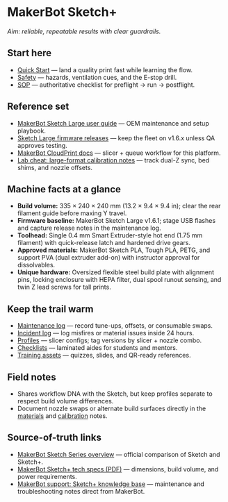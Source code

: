 # MakerBot Sketch+

_Aim: reliable, repeatable results with clear guardrails._

## Start here
- [Quick Start](./quickstart.md) — land a quality print fast while learning the flow.
- [Safety](./safety.md) — hazards, ventilation cues, and the E-stop drill.
- [SOP](./sop.md) — authoritative checklist for preflight → run → postflight.

## Reference set
- [MakerBot Sketch Large user guide](https://support.makerbot.com/s/article/1667416351178) — OEM maintenance and setup playbook.
- [Sketch Large firmware releases](https://support.makerbot.com/s/article/1667416351184-SKETCH-Large-Firmware-Release-Notes) — keep the fleet on v1.6.x unless QA approves testing.
- [MakerBot CloudPrint docs](https://support.makerbot.com/s/article/1667416350874-MakerBot-CloudPrint-Overview) — slicer + queue workflow for this platform.
- [Lab cheat: large-format calibration notes](./calibration.md) — track dual-Z sync, bed shims, and nozzle offsets.

## Machine facts at a glance
- **Build volume:** 335 × 240 × 240 mm (13.2 × 9.4 × 9.4 in); clear the rear filament guide before maxing Y travel.
- **Firmware baseline:** MakerBot Sketch Large v1.6.1; stage USB flashes and capture release notes in the maintenance log.
- **Toolhead:** Single 0.4 mm Smart Extruder-style hot end (1.75 mm filament) with quick-release latch and hardened drive gears.
- **Approved materials:** MakerBot Sketch PLA, Tough PLA, PETG, and support PVA (dual extruder add-on) with instructor approval for dissolvables.
- **Unique hardware:** Oversized flexible steel build plate with alignment pins, locking enclosure with HEPA filter, dual spool runout sensing, and twin Z lead screws for tall prints.

## Keep the trail warm
- [Maintenance log](./logs/maintenance-log.csv) — record tune-ups, offsets, or consumable swaps.
- [Incident log](./logs/incident-log.csv) — log misfires or material issues inside 24 hours.
- [Profiles](./profiles/) — slicer configs; tag versions by slicer + nozzle combo.
- [Checklists](./checklists/) — laminated aides for students and mentors.
- [Training assets](./training/) — quizzes, slides, and QR-ready references.

## Field notes
- Shares workflow DNA with the Sketch, but keep profiles separate to respect build volume differences.
- Document nozzle swaps or alternate build surfaces directly in the [materials](./materials.md) and [calibration](./calibration.md) notes.

## Source-of-truth links
- [MakerBot Sketch Series overview](https://www.makerbot.com/3d-printers/sketch-series/) — official comparison of Sketch and Sketch+.
- [MakerBot Sketch+ tech specs (PDF)](https://downloads.makerbot.com/manuals/MakerBot_SKETCHPlus_TechSpecs.pdf) — dimensions, build volume, and power requirements.
- [MakerBot support: Sketch+ knowledge base](https://support.makerbot.com/s/article/1667416063609) — maintenance and troubleshooting notes direct from MakerBot.


